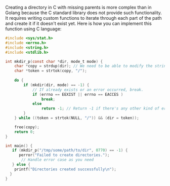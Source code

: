 Creating a directory in C with missing parents is more complex than in Golang because the C standard library does not provide such functionality. It requires writing custom functions to iterate through each part of the path and create it if it doesn't exist yet. Here is how you can implement this function using C language:

```c
#include <sys/stat.h> 
#include <errno.h>  
#include <string.h>
#include <stdlib.h>

int mkdir_p(const char *dir, mode_t mode) {
    char *copy = strdup(dir); // We need to be able to modify the string 
    char *token = strtok(copy, "/");
   
    do {
        if (mkdir(dir, mode) == -1) {
            // If already exists or an error occurred, break.
            if (errno == EEXIST || errno == EACCES ) 
                break;  
            else 
                return -1; // Return -1 if there's any other kind of error
        }
    } while ((token = strtok(NULL, "/")) && (dir = token));

    free(copy);
    return 0;
}

int main() {
   if (mkdir_p("/tmp/some/path/to/dir", 0770) == -1) {
      perror("Failed to create directories.");
       // Handle error case as you need
   } else {
    printf("Directories created successfully\n");
  }
}
```
